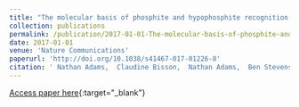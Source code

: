 ```yaml
---
title: "The molecular basis of phosphite and hypophosphite recognition by ABC-transporters"
collection: publications
permalink: /publication/2017-01-01-The-molecular-basis-of-phosphite-and-hypophosphite-recognition-by-ABC-transporters
date: 2017-01-01
venue: 'Nature Communications'
paperurl: 'http://doi.org/10.1038/s41467-017-01226-8'
citation: ' Nathan Adams,  Claudine Bisson,  Nathan Adams,  Ben Stevenson,  Amanda Brindley,  Despo Polyviou,  Thomas Bibby,  Patrick Baker,  C. Hunter,  Andrew Hitchcock, &quot;The molecular basis of phosphite and hypophosphite recognition by ABC-transporters.&quot; Nature Communications, 2017.'
---
```

[Access paper here](http://doi.org/10.1038/s41467-017-01226-8){:target="_blank"}
